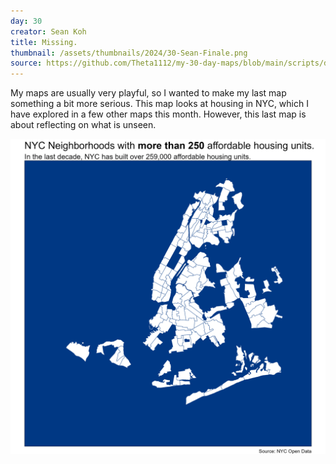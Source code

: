 ```yaml
---
day: 30
creator: Sean Koh
title: Missing.
thumbnail: /assets/thumbnails/2024/30-Sean-Finale.png
source: https://github.com/Theta1112/my-30-day-maps/blob/main/scripts/day-30.R
---
```


My maps are usually very playful, so I wanted to make my last map something a bit more serious. 
This map looks at housing in NYC, which I have explored in a few other maps this month. However, 
this last map is about reflecting on what is unseen.

![Screenshot of map](assets/thumbnails/2024/30-Sean-Finale.png)